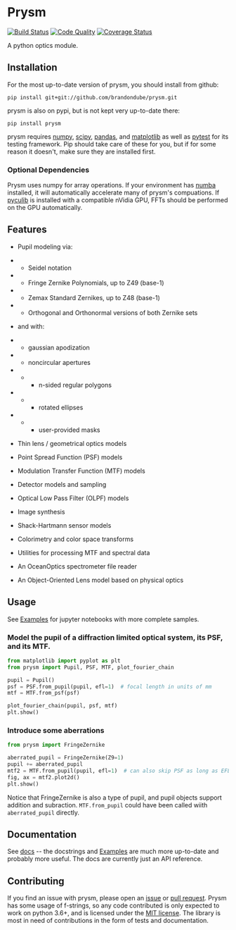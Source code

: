 # Prysm

[![Build Status](https://travis-ci.org/brandondube/prysm.svg?branch=master)](https://travis-ci.org/brandondube/prysm)
[![Code Quality](https://scrutinizer-ci.com/g/brandondube/prysm/badges/quality-score.png?b=master)](https://scrutinizer-ci.com/g/brandondube/prysm/?branch=master)
[![Coverage Status](https://coveralls.io/repos/github/brandondube/prysm/badge.svg?branch=master)](https://coveralls.io/github/brandondube/prysm?branch=master)

A python optics module.

## Installation

For the most up-to-date version of prysm, you should install from github:
```
pip install git+git://github.com/brandondube/prysm.git
```
prysm is also on pypi, but is not kept very up-to-date there:
```
pip install prysm
```
prysm requires [numpy](http://www.numpy.org/), [scipy](https://www.scipy.org/), [pandas](https://pandas.pydata.org/), and [matplotlib](https://matplotlib.org/) as well as [pytest](http://pytest.org/) for its testing framework.  Pip should take care of these for you, but if for some reason it doesn't, make sure they are installed first.

### Optional Dependencies

Prysm uses numpy for array operations.  If your environment has [numba](http://numba.pydata.org/) installed, it will automatically accelerate many of prysm's compuations.  If [pyculib](http://pyculib.readthedocs.io/en/latest/) is installed with a compatible nVidia GPU, FFTs should be performed on the GPU automatically.

## Features

* Pupil modeling via:

* * Seidel notation

* * Fringe Zernike Polynomials, up to Z49 (base-1)

* * Zemax Standard Zernikes, up to Z48 (base-1)

* * Orthogonal and Orthonormal versions of both Zernike sets

* and with:

* * gaussian apodization

* * noncircular apertures

* * * n-sided regular polygons

* * * rotated ellipses

* * * user-provided masks

* Thin lens / geometrical optics models

* Point Spread Function (PSF) models

* Modulation Transfer Function (MTF) models

* Detector models and sampling

* Optical Low Pass Filter (OLPF) models

* Image synthesis

* Shack-Hartmann sensor models

* Colorimetry and color space transforms

* Utilities for processing MTF and spectral data

* An OceanOptics spectrometer file reader

* An Object-Oriented Lens model based on physical optics

## Usage

See [Examples](https://github.com/brandondube/prysm/tree/master/Examples) for jupyter notebooks with more complete samples.

### Model the pupil of a diffraction limited optical system, its PSF, and its MTF.
```python
from matplotlib import pyplot as plt
from prysm import Pupil, PSF, MTF, plot_fourier_chain

pupil = Pupil()
psf = PSF.from_pupil(pupil, efl=1)  # focal length in units of mm
mtf = MTF.from_psf(psf)

plot_fourier_chain(pupil, psf, mtf)
plt.show()
```

### Introduce some aberrations

```python
from prysm import FringeZernike

aberrated_pupil = FringeZernike(Z9=1)
pupil += aberrated_pupil
mtf2 = MTF.from_pupil(pupil, efl=1)  # can also skip PSF as long as EFL is given
fig, ax = mtf2.plot2d()
plt.show()
```
Notice that FringeZernike is also a type of pupil, and pupil objects support addition and subraction.  `MTF.from_pupil` could have been called wiith `aberrated_pupil` directly.

## Documentation

See [docs](https://github.com/brandondube/prysm/tree/master/docs) -- the docstrings and [Examples](https://github.com/brandondube/prysm/tree/master/Examples) are much more up-to-date and probably more useful.  The docs are currently just an API reference.

## Contributing

If you find an issue with prysm, please open an [issue](https://github.com/brandondube/prysm/issues) or [pull request](https://github.com/brandondube/prysm/pulls).  Prysm has some usage of f-strings, so any code contributed is only expected to work on python 3.6+, and is licensed under the [MIT license](https://github.com/brandondube/prysm/blob/master/LICENSE.md).  The library is
most in need of contributions in the form of tests and documentation.
